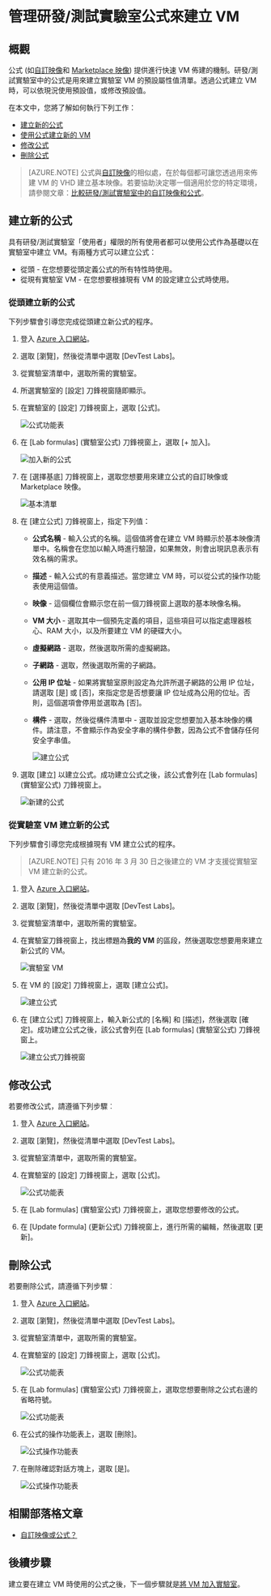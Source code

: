 <properties
	pageTitle="管理 DevTest Labs 公式來建立 VM | Microsoft Azure"
	description="了解如何建立、更新和移除研測實驗室公式，以及如何加以使用來建立新的 VM。"
	services="devtest-lab,virtual-machines"
	documentationCenter="na"
	authors="tomarcher"
	manager="douge"
	editor=""/>

<tags
	ms.service="devtest-lab"
	ms.workload="na"
	ms.tgt_pltfrm="na"
	ms.devlang="na"
	ms.topic="article"
	ms.date="06/01/2016"
	ms.author="tarcher"/>

# 管理研發/測試實驗室公式來建立 VM

## 概觀

公式 (如[自訂映像](./devtest-lab-create-template.md)和 [Marketplace 映像](./devtest-lab-configure-marketplace-images.md)) 提供進行快速 VM 佈建的機制。研發/測試實驗室中的公式是用來建立實驗室 VM 的預設屬性值清單。透過公式建立 VM 時，可以依現況使用預設值，或修改預設值。

在本文中，您將了解如何執行下列工作：

- [建立新的公式](#create-a-new-formula)
- [使用公式建立新的 VM](#use-a-formula-to-create-a-new-vm)
- [修改公式](#modify-a-formula)
- [刪除公式](#delete-a-formula)

> [AZURE.NOTE] 公式與[自訂映像](./devtest-lab-create-template.md)的相似處，在於每個都可讓您透過用來佈建 VM 的 VHD 建立基本映像。若要協助決定哪一個適用於您的特定環境，請參閱文章：[比較研發/測試實驗室中的自訂映像和公式](./devtest-lab-comparing-vm-base-image-types.md)。

## 建立新的公式
具有研發/測試實驗室「使用者」權限的所有使用者都可以使用公式作為基礎以在實驗室中建立 VM。有兩種方式可以建立公式：

- 從頭 - 在您想要從頭定義公式的所有特性時使用。
- 從現有實驗室 VM - 在您想要根據現有 VM 的設定建立公式時使用。

### 從頭建立新的公式
下列步驟會引導您完成從頭建立新公式的程序。

1. 登入 [Azure 入口網站](http://go.microsoft.com/fwlink/p/?LinkID=525040)。

1. 選取 [瀏覽]，然後從清單中選取 [DevTest Labs]。

1. 從實驗室清單中，選取所需的實驗室。

1. 所選實驗室的 [設定] 刀鋒視窗隨即顯示。

1. 在實驗室的 [設定] 刀鋒視窗上，選取 [公式]。

    ![公式功能表](./media/devtest-lab-manage-formulas/lab-settings-formulas.png)

1. 在 [Lab formulas] (實驗室公式) 刀鋒視窗上，選取 [+ 加入]。

    ![加入新的公式](./media/devtest-lab-manage-formulas/add-formula.png)

1. 在 [選擇基底] 刀鋒視窗上，選取您想要用來建立公式的自訂映像或 Marketplace 映像。

    ![基本清單](./media/devtest-lab-manage-formulas/base-list.png)

1. 在 [建立公式] 刀鋒視窗上，指定下列值：

	- **公式名稱** - 輸入公式的名稱。這個值將會在建立 VM 時顯示於基本映像清單中。名稱會在您加以輸入時進行驗證，如果無效，則會出現訊息表示有效名稱的需求。
	- **描述** - 輸入公式的有意義描述。當您建立 VM 時，可以從公式的操作功能表使用這個值。
	- **映像** - 這個欄位會顯示您在前一個刀鋒視窗上選取的基本映像名稱。
	- **VM 大小** - 選取其中一個預先定義的項目，這些項目可以指定處理器核心、RAM 大小，以及所要建立 VM 的硬碟大小。
	- **虛擬網路** - 選取，然後選取所需的虛擬網路。
	- **子網路** - 選取，然後選取所需的子網路。
	- **公用 IP 位址** - 如果將實驗室原則設定為允許所選子網路的公用 IP 位址，請選取 [是] 或 [否]，來指定您是否想要讓 IP 位址成為公用的位址。否則，這個選項會停用並選取為 [否]。
	- **構件** - 選取，然後從構件清單中 - 選取並設定您想要加入基本映像的構件。請注意，不會顯示作為安全字串的構件參數，因為公式不會儲存任何安全字串值。

    	![建立公式](./media/devtest-lab-manage-formulas/create-formula.png)

1. 選取 [建立] 以建立公式。成功建立公式之後，該公式會列在 [Lab formulas] (實驗室公式) 刀鋒視窗上。

	![新建的公式](./media/devtest-lab-manage-formulas/newly-created-formula.png)

### 從實驗室 VM 建立新的公式
下列步驟會引導您完成根據現有 VM 建立公式的程序。

> [AZURE.NOTE] 只有 2016 年 3 月 30 日之後建立的 VM 才支援從實驗室 VM 建立新的公式。

1. 登入 [Azure 入口網站](http://go.microsoft.com/fwlink/p/?LinkID=525040)。

1. 選取 [瀏覽]，然後從清單中選取 [DevTest Labs]。

1. 從實驗室清單中，選取所需的實驗室。

1. 在實驗室刀鋒視窗上，找出標題為**我的 VM** 的區段，然後選取您想要用來建立新公式的 VM。

	![實驗室 VM](./media/devtest-lab-manage-formulas/my-vms.png)

1. 在 VM 的 [設定] 刀鋒視窗上，選取 [建立公式]。

	![建立公式](./media/devtest-lab-manage-formulas/create-formula-menu.png)

1. 在 [建立公式] 刀鋒視窗上，輸入新公式的 [名稱] 和 [描述]，然後選取 [確定]。成功建立公式之後，該公式會列在 [Lab formulas] (實驗室公式) 刀鋒視窗上。

	![建立公式刀鋒視窗](./media/devtest-lab-manage-formulas/create-formula-blade.png)

## 修改公式
若要修改公式，請遵循下列步驟︰

1. 登入 [Azure 入口網站](http://go.microsoft.com/fwlink/p/?LinkID=525040)。

1. 選取 [瀏覽]，然後從清單中選取 [DevTest Labs]。

1. 從實驗室清單中，選取所需的實驗室。

1. 在實驗室的 [設定] 刀鋒視窗上，選取 [公式]。

    ![公式功能表](./media/devtest-lab-manage-formulas/lab-settings-formulas.png)

1. 在 [Lab formulas] (實驗室公式) 刀鋒視窗上，選取您想要修改的公式。

1. 在 [Update formula] (更新公式) 刀鋒視窗上，進行所需的編輯，然後選取 [更新]。

## 刪除公式 
若要刪除公式，請遵循下列步驟︰

1. 登入 [Azure 入口網站](http://go.microsoft.com/fwlink/p/?LinkID=525040)。

1. 選取 [瀏覽]，然後從清單中選取 [DevTest Labs]。

1. 從實驗室清單中，選取所需的實驗室。

1. 在實驗室的 [設定] 刀鋒視窗上，選取 [公式]。

    ![公式功能表](./media/devtest-lab-manage-formulas/lab-settings-formulas.png)

1. 在 [Lab formulas] (實驗室公式) 刀鋒視窗上，選取您想要刪除之公式右邊的省略符號。

    ![公式功能表](./media/devtest-lab-manage-formulas/lab-formulas-blade.png)

1. 在公式的操作功能表上，選取 [刪除]。

    ![公式操作功能表](./media/devtest-lab-manage-formulas/formula-delete-context-menu.png)

1. 在刪除確認對話方塊上，選取 [是]。

    ![公式操作功能表](./media/devtest-lab-manage-formulas/formula-delete-confirmation.png)

## 相關部落格文章

- [自訂映像或公式？](https://blogs.msdn.microsoft.com/devtestlab/2016/04/06/custom-images-or-formulas/)

## 後續步驟
建立要在建立 VM 時使用的公式之後，下一個步驟就是[將 VM 加入實驗室](./devtest-lab-add-vm-with-artifacts.md)。

<!---HONumber=AcomDC_0803_2016-->